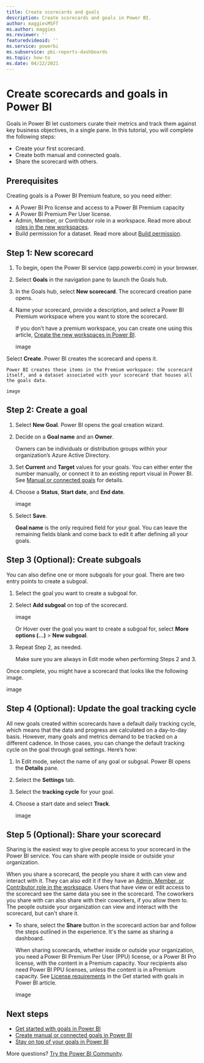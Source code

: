 ```yaml
---
title: Create scorecards and goals
description: Create scorecards and goals in Power BI.
author: maggiesMSFT
ms.author: maggies
ms.reviewer: ''
featuredvideoid: ''
ms.service: powerbi
ms.subservice: pbi-reports-dashboards
ms.topic: how-to
ms.date: 04/22/2021
---
```

# Create scorecards and goals in Power BI

Goals in Power BI let customers curate their metrics and track them against key business objectives, in a single pane. In this tutorial, you will complete the following steps: 

- Create your first scorecard.
- Create both manual and connected goals.
- Share the scorecard with others.

## Prerequisites

Creating goals is a Power BI Premium feature, so you need either:

- A Power BI Pro license and access to a Power BI Premium capacity
- A Power BI Premium Per User license.
- Admin, Member, or Contributor role in a workspace. Read more about [roles in the new workspaces](../collaborate-share/service-new-workspaces.md#roles-in-the-new-workspaces).
- Build permission for a dataset. Read more about [Build permission](../connect-data/service-datasets-build-permissions.md).

## Step 1: New scorecard 

1. To begin, open the Power BI service (app.powerbi.com) in your browser. 
1. Select **Goals** in the navigation pane to launch the Goals hub. 
1. In the Goals hub, select **New scorecard**. The scorecard creation pane opens. 
1. Name your scorecard, provide a description, and select a Power BI Premium workspace where you want to store the scorecard. 

    If you don’t have a premium workspace, you can create one using this article, [Create the new workspaces in Power BI](../collaborate-share/service-create-the-new-workspaces.md). 

    image

Select **Create**. Power BI creates the scorecard and opens it. 

    Power BI creates these items in the Premium workspace: the scorecard itself, and a dataset associated with your scorecard that houses all the goals data. 

    image

## Step 2: Create a goal 

1. Select **New Goal**. Power BI opens the goal creation wizard. 
2. Decide on a **Goal name** and an **Owner**. 

    Owners can be individuals or distribution groups within your organization’s Azure Active Directory.  

1. Set **Current** and **Target** values for your goals. You can either enter the number manually, or connect it to an existing report visual in Power BI. See [Manual or connected goals](service-goals-manual-connected.md) for details. 

1. Choose a **Status**, **Start date**, and **End date**. 

    image

1. Select **Save**. 

    **Goal name** is the only required field for your goal. You can leave the remaining fields blank and come back to edit it after defining all your goals.


## Step 3 (Optional): Create subgoals 

You can also define one or more subgoals for your goal. There are two entry points to create a subgoal. 

1. Select the goal you want to create a subgoal for.  
1. Select **Add subgoal** on top of the scorecard.  

    image

    Or Hover over the goal you want to create a subgoal for, select **More options (...)** > **New subgoal**.  

1. Repeat Step 2, as needed.

    Make sure you are always in Edit mode when performing Steps 2 and 3. 

 

Once complete, you might have a scorecard that looks like the following image.

image

## Step 4 (Optional): Update the goal tracking cycle 

All new goals created within scorecards have a default daily tracking cycle, which means that the data and progress are calculated on a day-to-day basis. However, many goals and metrics demand to be tracked on a different cadence. In those cases, you can change the default tracking cycle on the goal through goal settings. Here’s how: 

1. In Edit mode, select the name of any goal or subgoal. Power BI opens the **Details** pane.  
2. Select the **Settings** tab. 
3. Select the **tracking cycle** for your goal. 
4. Choose a start date and select **Track**. 

    image
 
## Step 5 (Optional): Share your scorecard 

Sharing is the easiest way to give people access to your scorecard in the Power BI service. You can share with people inside or outside your organization.  

When you share a scorecard, the people you share it with can view and interact with it. They can also edit it if they have an [Admin, Member, or Contributor role in the workspace](../collaborate-share/service-new-workspaces.md#roles-in-the-new-workspaces). Users that have view or edit access to the scorecard see the same data you see in the scorecard. The coworkers you share with can also share with their coworkers, if you allow them to. The people outside your organization can view and interact with the scorecard, but can't share it. 

- To share, select the **Share** button in the scorecard action bar and follow the steps outlined in the experience. It's the same as sharing a dashboard.

    When sharing scorecards, whether inside or outside your organization, you need a Power BI Premium Per User (PPU) license, or a Power BI Pro license, with the content in a Premium capacity. Your recipients also need Power BI PPU licenses, unless the content is in a Premium capacity. See [License requirements](service-goals-intro.md#license-requirements) in the Get started with goals in Power BI article.

    image

## Next steps

- [Get started with goals in Power BI](service-goals-intro.md)
- [Create manual or connected goals in Power BI](service-goals-manual-connected.md)
- [Stay on top of your goals in Power BI](service-goals-check-in.md)

More questions? [Try the Power BI Community](https://community.powerbi.com/).
